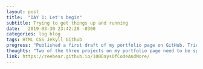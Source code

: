 ```yaml
---
layout: post
title:  "DAY 1: Let's begin"
subtitle: Trying to get things up and running
date:   2019-03-30 23:42:28 -0300
categories: log blog
tags: HTML CSS Jekyll Github
progress: "Published a first draft of my portfolio page on GitHub. Tried to set up this log and failed"
thoughts: "Two of the three projects on my portfolio page need to be spruced up. I have no idea what I'm doing with this Jekyll site 😩"
link: https://zeebear.github.io/100DaysOfCodeAndMore/
---
```

